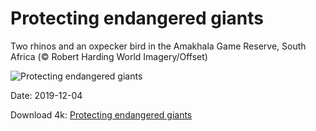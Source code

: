# Protecting endangered giants

Two rhinos and an oxpecker bird in the Amakhala Game Reserve, South Africa (© Robert Harding World Imagery/Offset)

![Protecting endangered giants](https://bing.com/th?id=OHR.RhinosOxpecker_EN-US0144797285_UHD.jpg&rf=LaDigue_UHD.jpg&pid=hp&w=1024&h=576)

Date: 2019-12-04

Download 4k: [Protecting endangered giants](https://bing.com/th?id=OHR.RhinosOxpecker_EN-US0144797285_UHD.jpg&rf=LaDigue_UHD.jpg&pid=hp&w=3840&h=2160)

